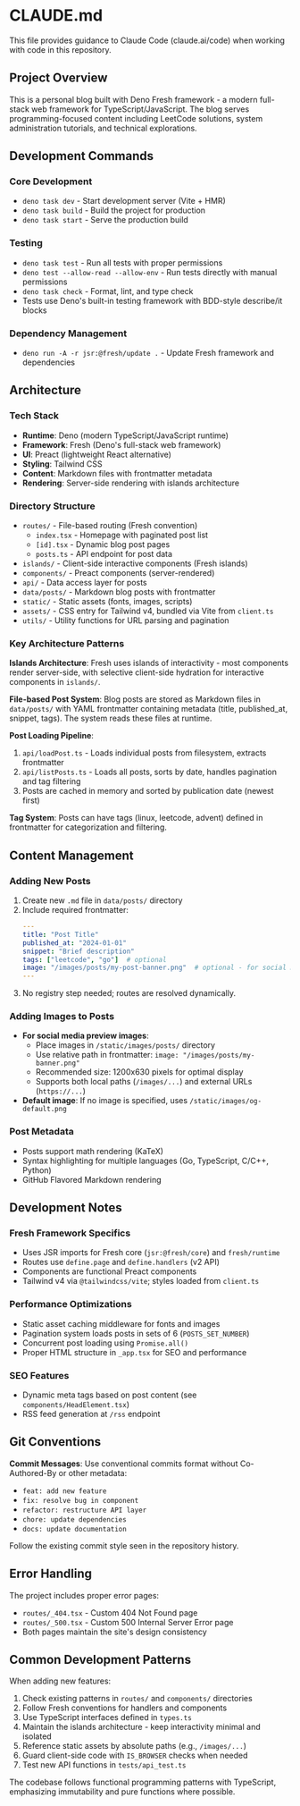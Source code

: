 # CLAUDE.md

This file provides guidance to Claude Code (claude.ai/code) when working with
code in this repository.

## Project Overview

This is a personal blog built with Deno Fresh framework - a modern full-stack
web framework for TypeScript/JavaScript. The blog serves programming-focused
content including LeetCode solutions, system administration tutorials, and
technical explorations.

## Development Commands

### Core Development

- `deno task dev` - Start development server (Vite + HMR)
- `deno task build` - Build the project for production
- `deno task start` - Serve the production build

### Testing

- `deno task test` - Run all tests with proper permissions
- `deno test --allow-read --allow-env` - Run tests directly with manual
  permissions
- `deno task check` - Format, lint, and type check
- Tests use Deno's built-in testing framework with BDD-style describe/it blocks

### Dependency Management

- `deno run -A -r jsr:@fresh/update .` - Update Fresh framework and dependencies

## Architecture

### Tech Stack

- **Runtime**: Deno (modern TypeScript/JavaScript runtime)
- **Framework**: Fresh (Deno's full-stack web framework)
- **UI**: Preact (lightweight React alternative)
- **Styling**: Tailwind CSS
- **Content**: Markdown files with frontmatter metadata
- **Rendering**: Server-side rendering with islands architecture

### Directory Structure

- `routes/` - File-based routing (Fresh convention)
  - `index.tsx` - Homepage with paginated post list
  - `[id].tsx` - Dynamic blog post pages
  - `posts.ts` - API endpoint for post data
- `islands/` - Client-side interactive components (Fresh islands)
- `components/` - Preact components (server-rendered)
- `api/` - Data access layer for posts
- `data/posts/` - Markdown blog posts with frontmatter
- `static/` - Static assets (fonts, images, scripts)
- `assets/` - CSS entry for Tailwind v4, bundled via Vite from `client.ts`
- `utils/` - Utility functions for URL parsing and pagination

### Key Architecture Patterns

**Islands Architecture**: Fresh uses islands of interactivity - most components
render server-side, with selective client-side hydration for interactive
components in `islands/`.

**File-based Post System**: Blog posts are stored as Markdown files in
`data/posts/` with YAML frontmatter containing metadata (title, published_at,
snippet, tags). The system reads these files at runtime.

**Post Loading Pipeline**:

1. `api/loadPost.ts` - Loads individual posts from filesystem, extracts
   frontmatter
2. `api/listPosts.ts` - Loads all posts, sorts by date, handles pagination and
   tag filtering
3. Posts are cached in memory and sorted by publication date (newest first)

**Tag System**: Posts can have tags (linux, leetcode, advent) defined in
frontmatter for categorization and filtering.

## Content Management

### Adding New Posts

1. Create new `.md` file in `data/posts/` directory
2. Include required frontmatter:
   ```yaml
   ---
   title: "Post Title"
   published_at: "2024-01-01"
   snippet: "Brief description"
   tags: ["leetcode", "go"]  # optional
   image: "/images/posts/my-post-banner.png"  # optional - for social media previews
   ---
   ```
3. No registry step needed; routes are resolved dynamically.

### Adding Images to Posts

- **For social media preview images**:
  - Place images in `/static/images/posts/` directory
  - Use relative path in frontmatter: `image: "/images/posts/my-banner.png"`
  - Recommended size: 1200x630 pixels for optimal display
  - Supports both local paths (`/images/...`) and external URLs (`https://...`)
- **Default image**: If no image is specified, uses
  `/static/images/og-default.png`

### Post Metadata

- Posts support math rendering (KaTeX)
- Syntax highlighting for multiple languages (Go, TypeScript, C/C++, Python)
- GitHub Flavored Markdown rendering

## Development Notes

### Fresh Framework Specifics

- Uses JSR imports for Fresh core (`jsr:@fresh/core`) and `fresh/runtime`
- Routes use `define.page` and `define.handlers` (v2 API)
- Components are functional Preact components
- Tailwind v4 via `@tailwindcss/vite`; styles loaded from `client.ts`

### Performance Optimizations

- Static asset caching middleware for fonts and images
- Pagination system loads posts in sets of 6 (`POSTS_SET_NUMBER`)
- Concurrent post loading using `Promise.all()`
- Proper HTML structure in `_app.tsx` for SEO and performance

### SEO Features

- Dynamic meta tags based on post content (see `components/HeadElement.tsx`)
- RSS feed generation at `/rss` endpoint

## Git Conventions

**Commit Messages**: Use conventional commits format without Co-Authored-By or
other metadata:

- `feat: add new feature`
- `fix: resolve bug in component`
- `refactor: restructure API layer`
- `chore: update dependencies`
- `docs: update documentation`

Follow the existing commit style seen in the repository history.

## Error Handling

The project includes proper error pages:

- `routes/_404.tsx` - Custom 404 Not Found page
- `routes/_500.tsx` - Custom 500 Internal Server Error page
- Both pages maintain the site's design consistency

## Common Development Patterns

When adding new features:

1. Check existing patterns in `routes/` and `components/` directories
2. Follow Fresh conventions for handlers and components
3. Use TypeScript interfaces defined in `types.ts`
4. Maintain the islands architecture - keep interactivity minimal and isolated
5. Reference static assets by absolute paths (e.g., `/images/...`)
6. Guard client-side code with `IS_BROWSER` checks when needed
7. Test new API functions in `tests/api_test.ts`

The codebase follows functional programming patterns with TypeScript,
emphasizing immutability and pure functions where possible.

